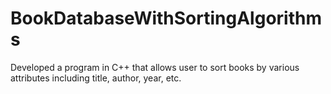 # BookDatabaseWithSortingAlgorithms
Developed a program in C++ that allows user to sort books by various attributes including title, author, year, etc. 
